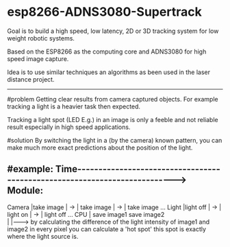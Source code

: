 # esp8266-ADNS3080-Supertrack
Goal is to build a high speed, low latency, 2D or 3D tracking system for low weight robotic systems.

Based on the ESP8266 as the computing core and ADNS3080 for high speed image capture.

Idea is to use similar techniques an algorithms as been used in the laser distance project.

--------------------------------

#problem
Getting clear results from camera captured objects. 
For example tracking a light is a heavier task then expected. 

Tracking a light spot (LED E.g.) in an image is only a feeble and not reliable result especially in high speed applications.


#solution
By switching the light in a (by the camera) known pattern, you can make much more exact predictions about the position of the light.

#example:
Time-------------------------------------------------------------------------->
Module: 
-------------------------------------------------------------------------
Camera  |take image  | -> | take image | -> | take image ...
Light   |light off   | -> | light on   | -> | light off ...
CPU     |         save image1        save image2        
                                             |
                                             |---> by calculating the difference of the light intensity of image1 and image2
                                             in every pixel you can calculate a 'hot spot' this spot is exactly where the 
                                             light source is.


